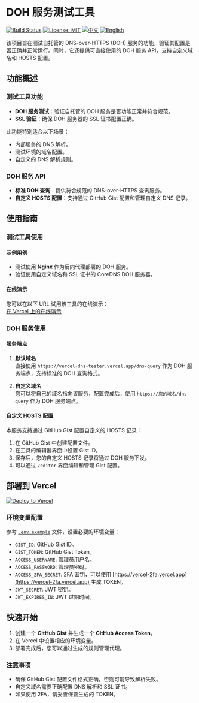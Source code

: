 # DOH 服务测试工具

[![Build Status](https://github.com/DavidKk/vercel-dns-tester/actions/workflows/coverage.workflow.yml/badge.svg)](https://github.com/DavidKk/vercel-dns-tester/actions/workflows/coverage.workflow.yml) [![License: MIT](https://img.shields.io/badge/License-MIT-yellow.svg)](https://opensource.org/licenses/MIT) [![中文](https://img.shields.io/badge/%E6%96%87%E6%A1%A3-%E4%B8%AD%E6%96%87-green?style=flat-square&logo=docs)](https://github.com/DavidKk/vercel-dns-tester/blob/main/README.zh-CN.md) [![English](https://img.shields.io/badge/docs-English-green?style=flat-square&logo=docs)](https://github.com/DavidKk/vercel-dns-tester/blob/main/README.md)

该项目旨在测试自托管的 DNS-over-HTTPS (DOH) 服务的功能，验证其配置是否正确并正常运行。同时，它还提供可直接使用的 DOH 服务 API，支持自定义域名和 HOSTS 配置。

## 功能概述

### 测试工具功能

- **DOH 服务测试**：验证自托管的 DOH 服务是否功能正常并符合规范。
- **SSL 验证**：确保 DOH 服务器的 SSL 证书配置正确。

此功能特别适合以下场景：

- 内部服务的 DNS 解析。
- 测试环境的域名配置。
- 自定义的 DNS 解析规则。

### DOH 服务 API

- **标准 DOH 查询**：提供符合规范的 DNS-over-HTTPS 查询服务。
- **自定义 HOSTS 配置**：支持通过 GitHub Gist 配置和管理自定义 DNS 记录。

## 使用指南

### 测试工具使用

#### 示例用例

- 测试使用 **Nginx** 作为反向代理部署的 DOH 服务。
- 验证使用自定义域名和 SSL 证书的 CoreDNS DOH 服务器。

#### 在线演示

您可以在以下 URL 试用该工具的在线演示：  
[在 Vercel 上的在线演示](https://vercel-dns-tester.vercel.app/)

### DOH 服务使用

#### 服务端点

1. **默认域名**  
   直接使用 `https://vercel-dns-tester.vercel.app/dns-query` 作为 DOH 服务端点，支持标准的 DOH 查询格式。

2. **自定义域名**  
   您可以将自己的域名指向该服务，配置完成后，使用 `https://您的域名/dns-query` 作为 DOH 服务端点。

#### 自定义 HOSTS 配置

本服务支持通过 GitHub Gist 配置自定义的 HOSTS 记录：

1. 在 GitHub Gist 中创建配置文件。
2. 在工具的编辑器界面中设置 Gist ID。
3. 保存后，您的自定义 HOSTS 记录将通过 DOH 服务下发。
4. 可以通过 `/editor` 界面编辑和管理 Gist 配置。

## 部署到 Vercel

[![Deploy to Vercel](https://vercel.com/button)](https://vercel.com/new/clone?repository-url=https%3A%2F%2Fgithub.com%2FDavidKk%2Fvercel-proxy-rule)

### 环境变量配置

参考 [`.env.example`](./.env.example) 文件，设置必要的环境变量：

- `GIST_ID`: GitHub Gist ID。
- `GIST_TOKEN`: GitHub Gist Token。
- `ACCESS_USERNAME`: 管理员用户名。
- `ACCESS_PASSWORD`: 管理员密码。
- `ACCESS_2FA_SECRET`: 2FA 密钥，可以使用 [https://vercel-2fa.vercel.app](https://vercel-2fa.vercel.app) 生成 TOKEN。
- `JWT_SECRET`: JWT 密钥。
- `JWT_EXPIRES_IN`: JWT 过期时间。

## 快速开始

1. 创建一个 **GitHub Gist** 并生成一个 **GitHub Access Token**。
2. 在 Vercel 中设置相应的环境变量。
3. 部署完成后，您可以通过生成的规则管理代理。

### 注意事项

- 确保 GitHub Gist 配置文件格式正确，否则可能导致解析失败。
- 自定义域名需要正确配置 DNS 解析和 SSL 证书。
- 如果使用 2FA，请妥善保管生成的 TOKEN。
